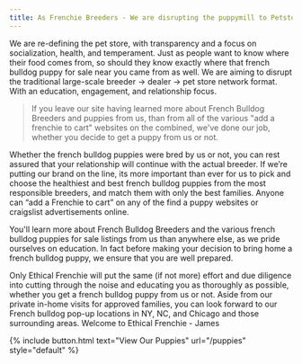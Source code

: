 ```yaml
---
title: As Frenchie Breeders - We are disrupting the puppymill to Petstore Model
---
```


We are re-defining the pet store, with transparency and a focus on socialization, health, and temperament. Just as people want to know where their food comes from, so should they know exactly where that french bulldog puppy for sale near you came from as well. We are aiming to disrupt the traditional large-scale breeder -> dealer -> pet store network format. With an education, engagement, and relationship focus. 

> If you leave our site having learned more about French Bulldog Breeders and puppies from us, than from all of the various "add a frenchie to cart" websites on the combined, we've done our job, whether you decide to get a puppy from us or not. 

Whether the french bulldog puppies were bred by us or not, you can rest assured that your relationship will continue with the actual breeder. If we’re putting our brand on the line, its more important than ever for us to pick and choose the healthiest and best french bulldog puppies from the most responsible breeders, and match them with only the best families. Anyone can “add a Frenchie to cart” on any of the find a puppy websites or craigslist advertisements online. 

You'll learn more about French Bulldog Breeders and the various french bulldog puppies for sale listings from us than anywhere else, as we pride ourselves on education. In fact before making your decision to bring home a french bulldog puppy, we ensure that you are well prepared.

Only Ethical Frenchie will put the same (if not more) effort and due diligence into cutting through the noise and educating you as thoroughly as possible, whether you get a french bulldog puppy from us or not. Aside from our private in-home visits for approved families, you can look forward to our French bulldog pop-up locations in NY, NC, and Chicago and those surrounding areas. Welcome to Ethical Frenchie - James

{% include button.html text="View Our Puppies" url="/puppies" style="default" %}